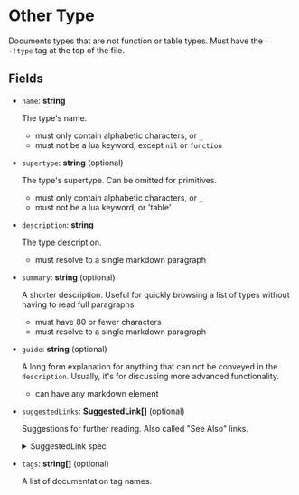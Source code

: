 # Other Type

Documents types that are not function or table types.
Must have the `---!type` tag at the top of the file.


## Fields

- `name`: **string**
  
  The type's name.
  - must only contain alphabetic characters, or `_`
  - must not be a lua keyword, except `nil` or `function`

- `supertype`: **string** (optional)

  The type's supertype. Can be omitted for primitives.
  - must only contain alphabetic characters, or `_`
  - must not be a lua keyword, or 'table'
 
- `description`: **string**
  
  The type description.
  - must resolve to a single markdown paragraph

- `summary`: **string** (optional)

  A shorter description.
  Useful for quickly browsing a list of types without having to read full paragraphs.
  - must have 80 or fewer characters
  - must resolve to a single markdown paragraph

- `guide`: **string** (optional)

  A long form explanation for anything that can not be conveyed in the `description`.
  Usually, it's for discussing more advanced functionality.
  - can have any markdown element

- `suggestedLinks`: **SuggestedLink[]** (optional)

  Suggestions for further reading. Also called "See Also" links.

  <details>
    <summary> SuggestedLink spec </summary>

  ### SuggestedLink

  - `name`: **string**
    
    A name for the link.

  - `link`: **string**

    The URL.

  - `message`: **string** (optional)

    An attached message, usually explaining why the link is suggested.

    - must resolve to a markdown paragraph

  </details>


- `tags`: **string[]** (optional)

  A list of documentation tag names.
